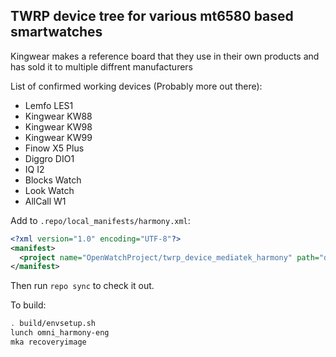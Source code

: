 ## TWRP device tree for various mt6580 based smartwatches

Kingwear makes a reference board that they use in their own products and has sold it to multiple diffrent manufacturers

List of confirmed working devices (Probably more out there):
* Lemfo LES1
* Kingwear KW88
* Kingwear KW98
* Kingwear KW99
* Finow X5 Plus
* Diggro DIO1
* IQ I2
* Blocks Watch
* Look Watch
* AllCall W1

Add to `.repo/local_manifests/harmony.xml`:

```xml
<?xml version="1.0" encoding="UTF-8"?>
<manifest>
  <project name="OpenWatchProject/twrp_device_mediatek_harmony" path="device/mediatek/harmony" remote="github" revision="android-8.1" />
</manifest>
```

Then run `repo sync` to check it out.

To build:

```sh
. build/envsetup.sh
lunch omni_harmony-eng
mka recoveryimage
```